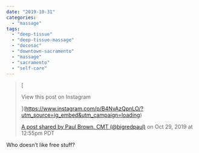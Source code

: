 ```yaml
---
date: "2019-10-31"
categories: 
  - "massage"
tags: 
  - "deep-tissue"
  - "deep-tissue-massage"
  - "docosac"
  - "downtown-sacramento"
  - "massage"
  - "sacramento"
  - "self-care"
---
```


> [
> 
> View this post on Instagram
> 
> ](https://www.instagram.com/p/B4NvAzQpnLO/?utm_source=ig_embed&utm_campaign=loading)
> 
> [A post shared by Paul Brown, CMT (@bigredpaul)](https://www.instagram.com/p/B4NvAzQpnLO/?utm_source=ig_embed&utm_campaign=loading) on Oct 29, 2019 at 12:55pm PDT

Who doesn’t like free stuff?

